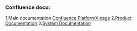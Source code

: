 ### Confluence docu:

1.Main documentation [Confluence PlatformX page](https://confluence.peakwork.lan/display/PX/Platform+X+Home)
2.[Product Documentation](https://confluence.peakwork.lan/display/PX/Product+Documentation)
3.[System Documentation](https://confluence.peakwork.lan/display/PX/System+Documentation)
